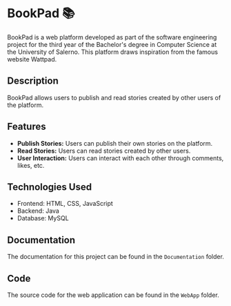 # BookPad :books:	

BookPad is a web platform developed as part of the software engineering project for the third year of the Bachelor's degree in Computer Science at the University of Salerno. This platform draws inspiration from the famous website Wattpad.

## Description

BookPad allows users to publish and read stories created by other users of the platform.

## Features

- **Publish Stories:** Users can publish their own stories on the platform.
- **Read Stories:** Users can read stories created by other users.
- **User Interaction:** Users can interact with each other through comments, likes, etc.

## Technologies Used

- Frontend: HTML, CSS, JavaScript
- Backend: Java
- Database: MySQL

## Documentation

The documentation for this project can be found in the `Documentation` folder.

## Code

The source code for the web application can be found in the `WebApp` folder.


